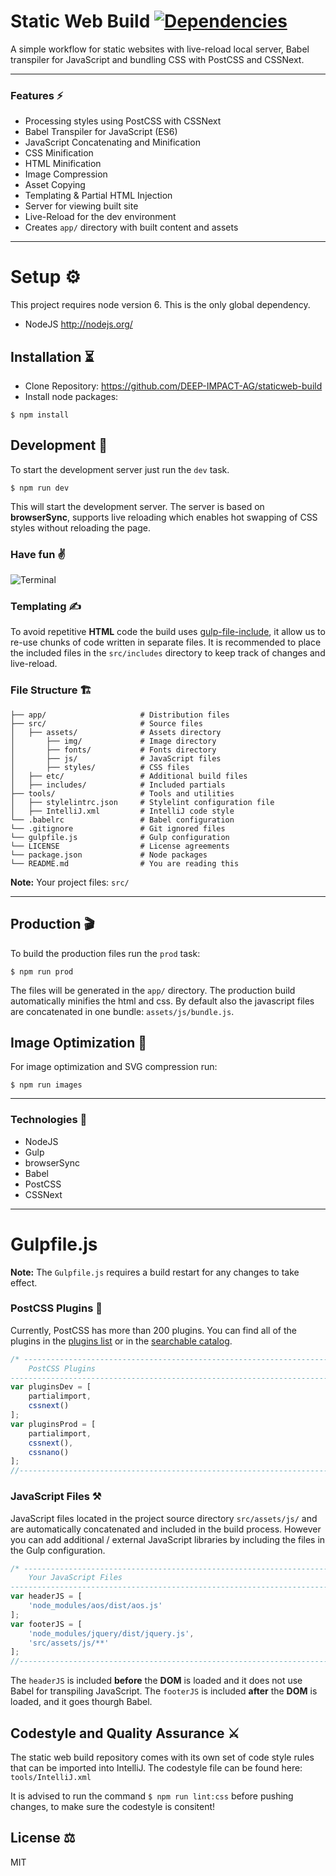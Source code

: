 # Static Web Build [![Dependencies](https://david-dm.org/DEEP-IMPACT-AG/staticweb-build/dev-status.svg)](https://david-dm.org/luangjokaj/staticweb-build?type=dev)
A simple workflow for static websites with live-reload local server, Babel transpiler for JavaScript and bundling CSS with PostCSS and CSSNext.

___

### Features ⚡️
* Processing styles using PostCSS with CSSNext
* Babel Transpiler for JavaScript (ES6)
* JavaScript Concatenating and Minification
* CSS Minification
* HTML Minification
* Image Compression
* Asset Copying
* Templating & Partial HTML Injection
* Server for viewing built site
* Live-Reload for the dev environment
* Creates `app/` directory with built content and assets

___

# Setup ⚙️
This project requires node version 6. This is the only global dependency.
* NodeJS http://nodejs.org/

## Installation ⏳
* Clone Repository: https://github.com/DEEP-IMPACT-AG/staticweb-build
* Install node packages:
```
$ npm install
```

## Development 👾
To start the development server just run the `dev` task.
```
$ npm run dev
```
This will start the development server. The server is based on **browserSync**, supports live reloading which enables hot swapping of CSS styles without reloading the page.

### Have fun ✌️
![Terminal](http://i.imgur.com/6s4DUqT.png)

### Templating ✍️
To avoid repetitive **HTML** code the build uses [gulp-file-include](https://github.com/coderhaoxin/gulp-file-include), it allow us to re-use chunks of code written in separate files. It is recommended to place the included files in the `src/includes` directory to keep track of changes and live-reload.

### File Structure 🏗
    
    ├── app/                     # Distribution files
    ├── src/                     # Source files
    │   ├── assets/              # Assets directory
    │       ├── img/             # Image directory
    │       ├── fonts/           # Fonts directory
    │       ├── js/              # JavaScript files
    │       ├── styles/          # CSS files
    │   ├── etc/                 # Additional build files
    │   ├── includes/            # Included partials
    ├── tools/                   # Tools and utilities
    │   ├── stylelintrc.json     # Stylelint configuration file
    │   ├── IntelliJ.xml         # IntelliJ code style
    └── .babelrc                 # Babel configuration
    └── .gitignore               # Git ignored files
    └── gulpfile.js              # Gulp configuration
    └── LICENSE                  # License agreements
    └── package.json             # Node packages
    └── README.md                # You are reading this

**Note:**  Your project files: `src/`
___

## Production 🎬
To build the production files run the `prod` task:
```
$ npm run prod
```
The files will be generated in the `app/` directory. The production build automatically minifies the html and css. By default also the javascript files are concatenated in one bundle: `assets/js/bundle.js`.

## Image Optimization 🌅
For image optimization and SVG compression run:
```
$ npm run images
```

___

### Technologies 🚀
* NodeJS
* Gulp
* browserSync
* Babel
* PostCSS
* CSSNext

___

# Gulpfile.js
**Note:** The `Gulpfile.js` requires a build restart for any changes to take effect.

### PostCSS Plugins 🎨
Currently, PostCSS has more than 200 plugins. You can find all of the plugins in the [plugins list] or in the [searchable catalog].

[searchable catalog]: http://postcss.parts
[plugins list]:       https://github.com/postcss/postcss/blob/master/docs/plugins.md

```javascript
/* -------------------------------------------------------------------------------------------------
    PostCSS Plugins
------------------------------------------------------------------------------------------------- */
var pluginsDev = [
	partialimport,
	cssnext()
];
var pluginsProd = [
	partialimport,
	cssnext(),
	cssnano()
];
//--------------------------------------------------------------------------------------------------
```

### JavaScript Files ⚒
JavaScript files located in the project source directory `src/assets/js/` and are automatically concatenated and included in the build process. However you can add additional / external JavaScript libraries by including the files in the Gulp configuration.

```javascript
/* -------------------------------------------------------------------------------------------------
    Your JavaScript Files
------------------------------------------------------------------------------------------------- */
var headerJS = [
    'node_modules/aos/dist/aos.js'
];
var footerJS = [
    'node_modules/jquery/dist/jquery.js',
    'src/assets/js/**'
];
//--------------------------------------------------------------------------------------------------
```

The `headerJS` is included **before** the **DOM** is loaded and it does not use Babel for transpiling JavaScript. The `footerJS` is included **after** the **DOM** is loaded, and it goes thourgh Babel.

## Codestyle and Quality Assurance ⚔️
The static web build repository comes with its own set of code style rules that can be imported into IntelliJ. The codestyle file can be found here: `tools/IntelliJ.xml`

It is advised to run the command `$ npm run lint:css` before pushing changes, to make sure the codestyle is consitent!

## License ⚖️
MIT
